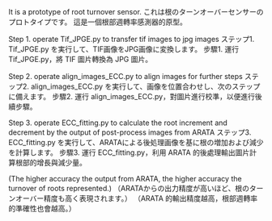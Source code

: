 It is a prototype of root turnover sensor.
これは根のターンオーバーセンサーのプロトタイプです。
這是一個根部週轉率感測器的原型。

Step 1. operate Tif_JPGE.py to transfer tif images to jpg images
ステップ1. Tif_JPGE.py を実行して、TIF画像をJPG画像に変換します。
步驟1. 運行 Tif_JPGE.py，將 TIF 圖片轉換為 JPG 圖片。

Step 2. operate align_images_ECC.py to align images for further steps
ステップ2. align_images_ECC.py を実行して、画像を位置合わせし、次のステップに備えます。
步驟2. 運行 align_images_ECC.py，對圖片進行校準，以便進行後續步驟。

Step 3. operate ECC_fitting.py to calculate the root increment and decrement by the output of post-process images from ARATA
ステップ3. ECC_fitting.py を実行して、ARATAによる後処理画像を基に根の増加および減少を計算します。
步驟3. 運行 ECC_fitting.py，利用 ARATA 的後處理輸出圖片計算根部的增長與減少量。

(The higher accuracy the output from ARATA, the higher accuracy the turnover of roots represented.)
（ARATAからの出力精度が高いほど、根のターンオーバー精度も高く表現されます。）
（ARATA 的輸出精度越高，根部週轉率的準確性也會越高。）
